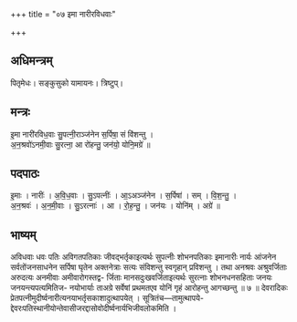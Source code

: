+++
title = "०७ इमा नारीरविधवाः"

+++
## अधिमन्त्रम्
पितृमेधः। सङ्कुसुको यामायनः। त्रिष्टुप्।

## मन्त्रः
इ॒मा नारी॑रविध॒वाः सु॒पत्नी॒राञ्ज॑नेन स॒र्पिषा॒ सं वि॑शन्तु ।  
अ॒न॒श्रवो॑ऽनमी॒वाः सु॒रत्ना॒ आ रो॑हन्तु॒ जन॑यो॒ योनि॒मग्रे॑ ॥

## पदपाठः
इ॒माः । नारीः॑ । अ॒वि॒ध॒वाः । सु॒ऽपत्नीः॑ । आ॒ऽअञ्ज॑नेन । स॒र्पिषा॑ । सम् । वि॒श॒न्तु॒ ।  
अ॒न॒श्रवः॑ । अ॒न॒मी॒वाः । सु॒ऽरत्नाः॑ । आ । रो॒ह॒न्तु॒ । जन॑यः । योनि॑म् । अग्रे॑ ॥

## भाष्यम्
अविधवाः धवः पतिः अविगतपतिकाः जीवद्भर्तृकाइत्यर्थः सुपत्नीः शोभनपतिकाः इमानारीः नार्यः आंजनेन सर्वतोंजनसाधनेन सर्पिषा घृतेन अक्तनेत्राः सत्यः संविशन्तु स्वगृहान् प्रविशन्तु । तथा अनश्रवः अश्रुवर्जिताः अरुदत्यः अनमीवाः अमीवारोगस्तद्व- र्जिताः मानसदुःखवर्जिताइत्यर्थः सुरत्नाः शोभनधनसहिताः जनयः जनयन्त्यपत्यमितिज- नयोभार्याः ताअग्रे सर्वेषां प्रथमतएव योनिं गृहं आरोहन्तु आगच्छन्तु ॥ ७ ॥ देवरादिकः प्रेतपत्नीमुदीर्ष्वनारीत्यनयाभर्तृसकाशादुत्थापयेत् । सूत्रितंच—तामुत्थापये- द्देवरःपतिस्थानीयोन्तेवासीजरद्दासोवोदीर्ष्वनार्यभिजीवलोकमिति ।